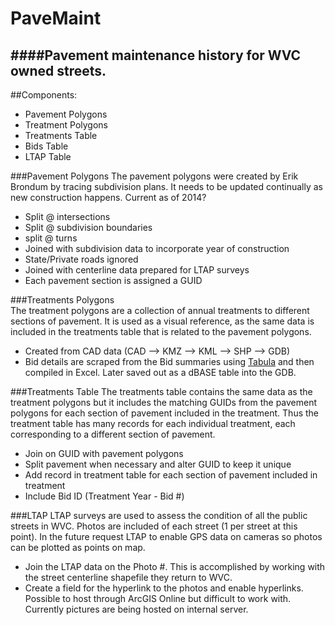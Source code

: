 # PaveMaint
####Pavement maintenance history for WVC owned streets.  
--------------------------------------------------  
##Components:  
+  Pavement Polygons
+  Treatment Polygons
+  Treatments Table
+  Bids Table
+  LTAP Table  

###Pavement Polygons
The pavement polygons were created by Erik Brondum by tracing subdivision plans.  It needs to be updated continually as new construction happens.  Current as of 2014?

+  Split @ intersections
+  Split @ subdivision boundaries
+  split @ turns
+  Joined with subdivision data to incorporate year of construction
+  State/Private roads ignored
+  Joined with centerline data prepared for LTAP surveys  
+  Each pavement section is assigned a GUID

 
###Treatments Polygons  
The treatment polygons are a collection of annual treatments to different sections of pavement.  It is used as a visual reference, as the same data is included in the treatments table that is related to the pavement polygons.  
+  Created from CAD data (CAD --> KMZ --> KML --> SHP --> GDB)
+  Bid details are scraped from the Bid summaries using [Tabula](http://tabula.technology/ "Tabula") and then compiled in Excel.  Later saved out as a dBASE table into the GDB.   


###Treatments Table
The treatments table contains the same data as the treatment polygons but it includes the matching GUIDs from the pavement polygons for each section of pavement included in the treatment.  Thus the treatment table has many records for each individual treatment, each corresponding to a different section of pavement.  
+  Join on GUID with pavement polygons  
+  Split pavement when necessary and alter GUID to keep it unique  
+  Add record in treatment table for each section of pavement included in treatment  
+  Include Bid ID (Treatment Year - Bid #)  

###LTAP
LTAP surveys are used to assess the condition of all the public streets in WVC.  Photos are included of each street (1 per street at this point).  In the future request LTAP to enable GPS data on cameras so photos can be plotted as points on map.

+  Join the LTAP data on the Photo #.  This is accomplished by working with the street centerline shapefile they return to WVC.  
+  Create a field for the hyperlink to the photos and enable hyperlinks.  Possible to host through ArcGIS Online but difficult to work with.  Currently pictures are being hosted on internal server.


